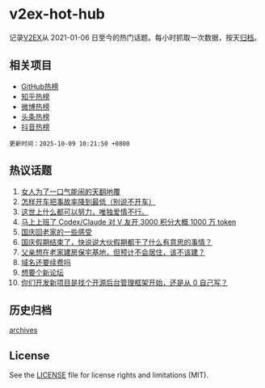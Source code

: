 # v2ex-hot-hub

 记录[V2EX](https://www.v2ex.com/)从 2021-01-06 日至今的热门话题。每小时抓取一次数据，按天[归档](archives)。
 
 ## 相关项目

- [GitHub热榜](https://github.com/lonnyzhang423/github-hot-hub)
- [知乎热榜](https://github.com/lonnyzhang423/zhihu-hot-hub)
- [微博热榜](https://github.com/lonnyzhang423/weibo-hot-hub)
- [头条热榜](https://github.com/lonnyzhang423/toutiao-hot-hub)
- [抖音热榜](https://github.com/lonnyzhang423/douyin-hot-hub)


 `更新时间：2025-10-09 10:21:50 +0800`

## 热议话题

1. [女人为了一口气能闹的天翻地覆](https://www.v2ex.com/t/1163682)
1. [怎样开车把事故率降到最低（别说不开车）](https://www.v2ex.com/t/1163725)
1. [这世上什么都可以努力，唯独爱情不行。](https://www.v2ex.com/t/1163697)
1. [马上上班了 Codex/Claude 对 V 友开 3000 积分大概 1000 万 token](https://www.v2ex.com/t/1163760)
1. [国庆回老家的一些感受](https://www.v2ex.com/t/1163688)
1. [国庆假期结束了，快说说大伙假期都干了什么有意思的事情？](https://www.v2ex.com/t/1163783)
1. [父亲想在老家建房保宅基地，但预计不会居住，该不该建？](https://www.v2ex.com/t/1163795)
1. [域名还要续费吗](https://www.v2ex.com/t/1163751)
1. [想要个新论坛](https://www.v2ex.com/t/1163745)
1. [你们开发新项目是找个开源后台管理框架开始，还是从 0 自己写？](https://www.v2ex.com/t/1163677)

## 历史归档

[archives](archives)

## License

See the [LICENSE](LICENSE) file for license rights and limitations (MIT).
